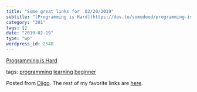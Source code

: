 ```yaml
---
title: "Some great links for  02/20/2019"
subtitle: "[Programming is Hard](https://dev.to/somedood/programming-is-hard-2p87?utm_source=Newsletter+Subscri..."
category: "301"
tags: []
date: "2019-02-19"
type: "wp"
wordpress_id: 2540
---
```

[Programming is Hard](https://dev.to/somedood/programming-is-hard-2p87?utm_source=Newsletter+Subscribers&utm_campaign=277e410a33-EMAIL_CAMPAIGN_2019_02_18_07_03&utm_medium=email&utm_term=0_d8f11d5d1e-277e410a33-154877025) 

 tags: [programming](https://www.diigo.com/user/pitosalas/programming) [learning](https://www.diigo.com/user/pitosalas/learning) [beginner](https://www.diigo.com/user/pitosalas/beginner)

Posted from [Diigo](https://www.diigo.com). The rest of my favorite links are [here](https://www.diigo.com/user/pitosalas).